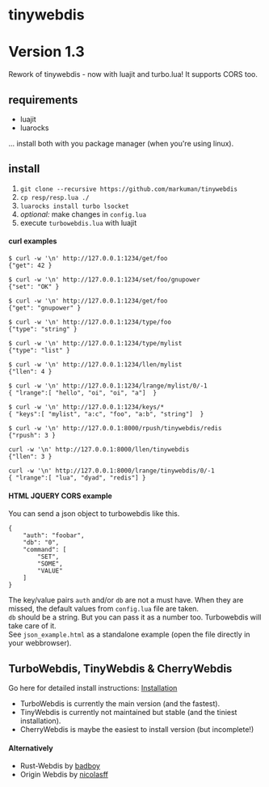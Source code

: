 # tinywebdis

# Version 1.3

Rework of tinywebdis - now with luajit and turbo.lua! It supports CORS too.

## requirements

* luajit
* luarocks

... install both with you package manager (when you're using linux).

## install

1. `git clone --recursive https://github.com/markuman/tinywebdis`
2. `cp resp/resp.lua ./`
3. `luarocks install turbo lsocket`
4. _optional:_ make changes in `config.lua`
5. execute `turbowebdis.lua` with luajit


#### curl examples



    $ curl -w '\n' http://127.0.0.1:1234/get/foo
    {"get": 42 }

    $ curl -w '\n' http://127.0.0.1:1234/set/foo/gnupower
    {"set": "OK" }

    $ curl -w '\n' http://127.0.0.1:1234/get/foo
    {"get": "gnupower" }

    $ curl -w '\n' http://127.0.0.1:1234/type/foo
    {"type": "string" }

    $ curl -w '\n' http://127.0.0.1:1234/type/mylist
    {"type": "list" }

    $ curl -w '\n' http://127.0.0.1:1234/llen/mylist
    {"llen": 4 }

    $ curl -w '\n' http://127.0.0.1:1234/lrange/mylist/0/-1
    { "lrange":[ "hello", "oi", "oi", "a"]  }

    $ curl -w '\n' http://127.0.0.1:1234/keys/*
    { "keys":[ "mylist", "a:c", "foo", "a:b", "string"]  }

    $ curl -w '\n' http://127.0.0.1:8000/rpush/tinywebdis/redis
    {"rpush": 3 }

    curl -w '\n' http://127.0.0.1:8000/llen/tinywebdis
    {"llen": 3 }

    curl -w '\n' http://127.0.0.1:8000/lrange/tinywebdis/0/-1
    { "lrange":[ "lua", "dyad", "redis"] }



#### HTML JQUERY CORS example

You can send a json object to turbowebdis like this.

    {
        "auth": "foobar",
        "db": "0",
        "command": [
            "SET",
            "SOME",
            "VALUE"
        ]
    }


The key/value pairs `auth` and/or `db` are not a must have. When they are missed, the default values from `config.lua` file are taken.  
`db` should be a string. But you can pass it as a number too. Turbowebdis will take care of it.  
See `json_example.html` as a standalone example (open the file directly in your webbrowser).


## TurboWebdis, TinyWebdis & CherryWebdis

Go here for detailed install instructions: [Installation](https://github.com/markuman/tinywebdis/wiki/Installation)


* TurboWebdis is currently the main version (and the fastest).
* TinyWebdis is currently not maintained but stable (and the tiniest installation).
* CherryWebdis is maybe the easiest to install version (but incomplete!)


#### Alternatively

* Rust-Webdis by [badboy](https://github.com/badboy/webdis-rs)
* Origin Webdis by [nicolasff](https://github.com/nicolasff/webdis)

